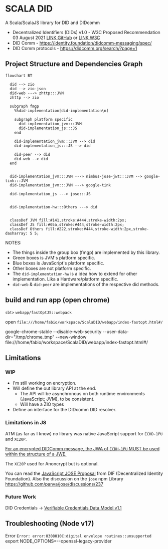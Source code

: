 # SCALA DID

A Scala/ScalaJS library for DID and DIDcomm

- Decentralized Identifiers (DIDs) v1.0 - W3C Proposed Recommendation 03 August 2021 [LINK GitHub](https://w3c.github.io/did-core/) or [LINK W3C](https://www.w3.org/TR/did-core/)
- DID Comm - <https://identity.foundation/didcomm-messaging/spec/>
- DID Comm protocols - <https://didcomm.org/search/?page=1>

## Project Structure and Dependencies Graph

```mermaid
flowchart BT

  did --> zio
  did --> zio-json
  did-web ---> zhttp:::JVM
  zhttp --> zio

  subgraph fmgp
    %%did-implementation[did-implementation\n]

    subgraph platform specific
      did-implementation_jvm:::JVM
      did-implementation_js:::JS
    end

    did-implementation_jvm:::JVM --> did
    did-implementation_js:::JS --> did
    
    did-peer --> did
    did-web --> did
  end
  
  
  did-implementation_jvm:::JVM ---> nimbus-jose-jwt:::JVM --> google-tink:::JVM
  did-implementation_jvm:::JVM ---> google-tink

  did-implementation_js ---> jose:::JS 


  did-implementation-hw:::Others ---> did


  classDef JVM fill:#141,stroke:#444,stroke-width:2px;
  classDef JS fill:#05a,stroke:#444,stroke-width:2px;
  classDef Others fill:#222,stroke:#444,stroke-width:2px,stroke-dasharray: 5 5;

```

NOTES:

- The things inside the group box (fmgp) are implemented by this library.
- Green boxes is JVM's platform specific.
- Blue boxes is JavaScript's platform specific.
- Other boxes are not platform specific.
- The `did-implementation-hw` is a idea how to extend for other implementation. Lika a Hardware/platform specific.
- `did-web` & `did-peer` are implementations of the respective did methods.

## build and run app (open chrome)

`sbt>` `webapp/fastOptJS::webpack`

open `file:///home/fabio/workspace/ScalaDID/webapp/index-fastopt.html#/`

google-chrome-stable --disable-web-security --user-data-dir="/tmp/chrome_tmp" --new-window file:///home/fabio/workspace/ScalaDID/webapp/index-fastopt.html#/

## Limitations

### WIP

- I'm still working on encryption.
- Will define the out library API at the end.
  - The API will be asynchronous on both runtime environments (JavaScript; JVM), to be consistent.
  - Will have a ZIO types
- Define an interface for the DIDcomm DID resolver.

### Limitations in JS

ATM (as far as I know) no library was native JavaScript support for `ECHD-1PU` and `XC20P`.

[For an encrypted DIDComm message, the JWA of `ECDH-1PU` MUST be used within the structure of a JWE.](https://identity.foundation/didcomm-messaging/spec/#sender-authenticated-encryption)

The `XC20P` used for Anoncrypt but is optional.

You can read the [JavaScript JOSE Proposal](<https://hackmd.io/@IyhpRay4QVC_ozugDsQAQg/S1QlYJN0d>) from DIF (Decentralized Identity Foundation).
Also the discussion on the `jose` npm Library <https://github.com/panva/jose/discussions/237>

### Future Work

DID Credentials -> [Verifiable Credentials Data Model v1.1](https://www.w3.org/TR/vc-data-model/)

## Troubleshooting (Node v17)

Error `Error: error:0308010C:digital envelope routines::unsupported`
export NODE_OPTIONS=--openssl-legacy-provider
